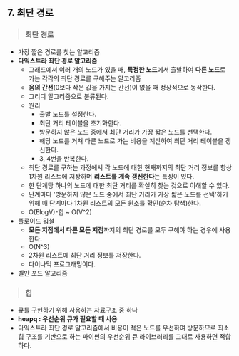 ## 7. 최단 경로

> ### 최단 경로

* 가장 짧은 경로를 찾는 알고리즘
* **다익스트라 최단 경로 알고리즘**
  * 그래프에서 여러 개의 노드가 있을 때, **특정한 노드**에서 출발하여 **다른 노드**로 가는 각각의 최단 경로를 구해주는 알고리즘
  * **음의 간선**(0보다 작은 값을 가지는 간선)이 없을 때 정상적으로 동작한다.
  * 그리디 알고리즘으로 분류된다.
  * 원리
    * 출발 노드를 설정한다.
    * 최단 거리 테이블을 초기화한다.
    * 방문하지 않은 노드 중에서 최단 거리가 가장 짧은 노드를 선택한다.
    * 해당 노드를 거쳐 다른 노드로 가는 비용을 계산하여 최단 거리 테이블을 갱신한다.
    * 3, 4번을 반복한다.
  * 최단 경로를 구하는 과정에서 각 노드에 대한 현재까지의 최단 거리 정보를 항상 1차원 리스트에 저장하며 **리스트를 계속 갱신한다**는 특징이 있다.
  * 한 단계당 하나의 노드에 대한 최단 거리를 확실히 찾는 것으로 이해할 수 있다.
  * 단계마다 '방문하지 않은 노드 중에서 최단 거리가 가장 짧은 노드를 선택'하기 위해 매 단계마다 1차원 리스트의 모든 원소를 확인(순차 탐색)한다.
  * O(ElogV)-힙 ~ O(V^2)
* 플로이드 워셜
  * **모든 지점에서 다른 모든 지점**까지의 최단 경로를 모두 구해야 하는 경우에 사용한다.
  * O(N^3)
  * 2차원 리스트에 최단 거리 정보를 저장한다.
  * 다이나믹 프로그래밍이다.
* 벨만 포드 알고리즘



> ### 힙

* 큐를 구현하기 위해 사용하는 자료구조 중 하나
* **heapq : 우선순위 큐가 필요할 때 사용**
* 다익스트라 최단 경로 알고리즘에서 비용이 적은 노드를 우선하여 방문하므로 최소 힙 구조를 기반으로 하는 파이썬의 우선순위 큐 라이브러리를 그대로 사용하면 적합하다.